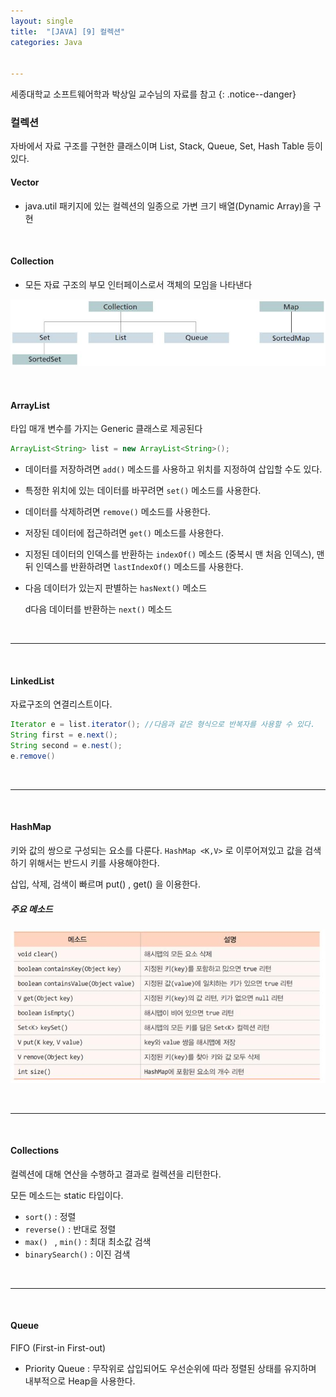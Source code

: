 ```yaml
---
layout: single
title:  "[JAVA] [9] 컬렉션"
categories: Java


---
```


세종대학교 소프트웨어학과 박상일 교수님의 자료를 참고
{: .notice--danger}


### 컬렉션

자바에서 자료 구조를 구현한 클래스이며 List, Stack, Queue, Set, Hash Table 등이 있다.

#### Vector

- java.util 패키지에 있는 컬렉션의 일종으로 가변 크기 배열(Dynamic Array)을 구현

<br/>

#### Collection

- 모든 자료 구조의 부모 인터페이스로서 객체의 모임을 나타낸다

![collection](/assets/images/20240307/collection.jpg)

<br/>

#### ArrayList

타입 매개 변수를 가지는 Generic 클래스로 제공된다

```java
ArrayList<String> list = new ArrayList<String>();
```

- 데이터를 저장하려면 `add()` 메소드를 사용하고 위치를 지정하여 삽입할 수도 있다.

- 특정한 위치에 있는 데이터를 바꾸려면 `set()` 메소드를 사용한다.
- 데이터를 삭제하려면 `remove()` 메소드를 사용한다.
- 저장된 데이터에 접근하려면 `get()` 메소드를 사용한다.

- 지정된 데이터의 인덱스를 반환하는 `indexOf()` 메소드 (중복시 맨 처음 인덱스), 맨 뒤 인덱스를 반환하려면 `lastIndexOf()` 메소드를 사용한다.

- 다음 데이터가 있는지 판별하는 `hasNext()` 메소드

  d다음 데이터를 반환하는 `next()` 메소드

<br/>

<hr/>

<br/>

#### LinkedList

자료구조의 연결리스트이다. 

```java
Iterator e = list.iterator(); //다음과 같은 형식으로 반복자를 사용할 수 있다.
String first = e.next();
String second = e.nest();
e.remove()
```

<br/>

<hr/>

<br/>

#### HashMap 

키와 값의 쌍으로 구성되는 요소를 다룬다. `HashMap <K,V>` 로 이루어져있고 값을 검색하기 위해서는 반드시 키를 사용해야한다.

삽입, 삭제, 검색이 빠르며 put() , get() 을 이용한다.

##### 주요 메소드

![hash](/assets/images/20240312/hashmap.jpg)

<br/>

<hr/>

<br/>

#### Collections

컬렉션에 대해 연산을 수행하고 결과로 컬렉션을 리턴한다.

모든 메소드는 static 타입이다.

- `sort()` : 정렬
- `reverse()` : 반대로 정렬
- `max() ` , `min()` : 최대 최소값 검색
- `binarySearch()` : 이진 검색

<br/>

<hr/>

<br/>

#### Queue

FIFO (First-in First-out)

- Priority Queue : 무작위로 삽입되어도 우선순위에 따라 정렬된 상태를 유지하며 내부적으로 Heap을 사용한다. 

